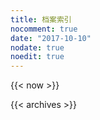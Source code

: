 ```yaml
---
title: 档案索引
nocomment: true
date: "2017-10-10"
nodate: true
noedit: true
---
```


{{< now >}}


{{< archives >}}
